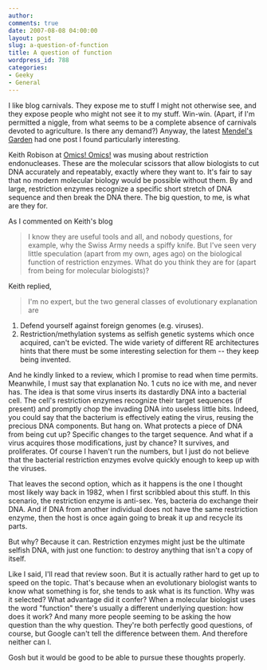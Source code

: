 ```yaml
---
author:
comments: true
date: 2007-08-08 04:00:00
layout: post
slug: a-question-of-function
title: A question of function
wordpress_id: 788
categories:
- Geeky
- General
---
```


I like blog carnivals. They expose me to stuff I might not otherwise see, and they expose people who might not see it to my stuff. Win-win. (Apart, if I'm permitted a niggle, from what seems to be a complete absence of carnivals devoted to agriculture. Is there any demand?) Anyway, the latest [Mendel's Garden](http://scienceroll.com/2007/08/05/mendels-garden-17-blog-carnival-of-genetics/) had one post I found particularly interesting.

Keith Robison at [Omics! Omics!](http://omicsomics.blogspot.com/2007/07/restriction-endonuclease-reverie.html) was musing about restriction endonucleases. These are the molecular scissors that allow biologists to cut DNA accurately and repeatably, exactly where they want to. It's fair to say that no modern molecular biology would be possible without them. By and large, restriction enzymes recognize a specific short stretch of DNA sequence and then break the DNA there. The big question, to me, is what are they for.

As I commented on Keith's blog

> I know they are useful tools and all, and nobody questions, for example, why the Swiss Army needs a spiffy knife. But I've seen very little speculation (apart from my own, ages ago) on the biological function of restriction enzymes. What do you think they are for (apart from being for molecular biologists)?

Keith replied,

> I'm no expert, but the two general classes of evolutionary explanation are
1) Defend yourself against foreign genomes (e.g. viruses).
2) Restriction/methylation systems as selfish genetic systems which once acquired, can't be evicted.
The wide variety of different RE architectures hints that there must be some interesting selection for them -- they keep being invented.

And he kindly linked to a review, which I promise to read when time permits. Meanwhile, I must say that explanation No. 1 cuts no ice with me, and never has. The idea is that some virus inserts its dastardly DNA into a bacterial cell. The cell's restriction enzymes recognize their target sequences (if present) and promptly chop the invading DNA into useless little bits. Indeed, you could say that the bacterium is effectively eating the virus, reusing the precious DNA components. But hang on. What protects a piece of DNA from being cut up? Specific changes to the target sequence. And what if a virus acquires those modifications, just by chance? It survives, and proliferates. Of course I haven't run the numbers, but I just do not believe that the bacterial restriction enzymes evolve quickly enough to keep up with the viruses.

That leaves the second option, which as it happens is the one I thought most likely way back in 1982, when I first scribbled about this stuff. In this scenario, the restriction enzyme is anti-sex. Yes, bacteria do exchange their DNA. And if DNA from another individual does not have the same restriction enzyme, then the host is once again going to break it up and recycle its parts.

But why? Because it can. Restriction enzymes might just be the ultimate selfish DNA, with just one function: to destroy anything that isn't a copy of itself.

Like I said, I'll read that review soon. But it is actually rather hard to get up to speed on the topic. That's because when an evolutionary biologist wants to know what something is for, she tends to ask what is its function. Why was it selected? What advantage did it confer? When a molecular biologist uses the word "function" there's usually a different underlying question: how does it work? And many more people seeming to be asking the how question than the why question. They're both perfectly good questions, of course, but Google can't tell the difference between them. And therefore neither can I.

Gosh but it would be good to be able to pursue these thoughts properly.


